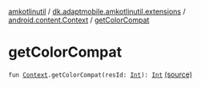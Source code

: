 [amkotlinutil](../../index.md) / [dk.adaptmobile.amkotlinutil.extensions](../index.md) / [android.content.Context](index.md) / [getColorCompat](./get-color-compat.md)

# getColorCompat

`fun `[`Context`](https://developer.android.com/reference/android/content/Context.html)`.getColorCompat(resId: `[`Int`](https://kotlinlang.org/api/latest/jvm/stdlib/kotlin/-int/index.html)`): `[`Int`](https://kotlinlang.org/api/latest/jvm/stdlib/kotlin/-int/index.html) [(source)](https://github.com/adaptmobile-organization/amkotlinutil/tree/master/amkotlinutil/amkotlinutil/src/main/java/dk/adaptmobile/amkotlinutil/extensions/ContextExtensions.kt#L41)